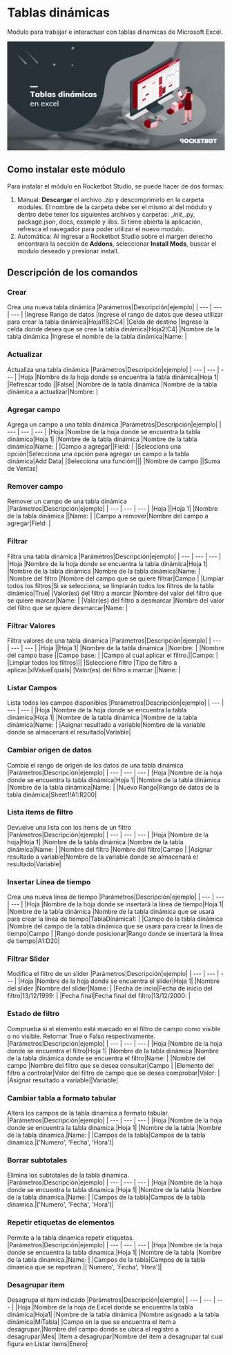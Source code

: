 



# Tablas dinámicas
  
Modulo para trabajar e interactuar con tablas dinamicas de Microsoft Excel.  

![banner](imgs/Banner_PivotTableExcel.png)
## Como instalar este módulo
  
Para instalar el módulo en Rocketbot Studio, se puede hacer de dos formas:
1. Manual: __Descargar__ el archivo .zip y descomprimirlo en la carpeta modules. El nombre de la carpeta debe ser el mismo al del módulo y dentro debe tener los siguientes archivos y carpetas: \__init__.py, package.json, docs, example y libs. Si tiene abierta la aplicación, refresca el navegador para poder utilizar el nuevo modulo.
2. Automática: Al ingresar a Rocketbot Studio sobre el margen derecho encontrara la sección de **Addons**, seleccionar **Install Mods**, buscar el modulo deseado y presionar install.  


## Descripción de los comandos

### Crear
  
Crea una nueva tabla dinámica
|Parámetros|Descripción|ejemplo|
| --- | --- | --- |
|Ingrese Rango de datos |Ingrese el rango de datos que desea utilizar para crear la tabla dinámica|Hoja1!B2:C4|
|Celda de destino |Ingrese la celda donde desea que se cree la tabla dinámica|Hoja2!C4|
|Nombre de la tabla dinámica |Ingrese el nombre de la tabla dinámica|Name: |

### Actualizar
  
Actualiza una tabla dinámica
|Parámetros|Descripción|ejemplo|
| --- | --- | --- |
|Hoja |Nombre de la hoja donde se encuentra la tabla dinámica|Hoja 1|
|Refrescar todo ||False|
|Nombre de la tabla dinámica |Nombre de la tabla dinámica a actualizar|Nombre: |

### Agregar campo
  
Agrega un campo a una tabla dinámica
|Parámetros|Descripción|ejemplo|
| --- | --- | --- |
|Hoja |Nombre de la hoja donde se encuentra la tabla dinámica|Hoja 1|
|Nombre de la tabla dinámica |Nombre de la tabla dinámica|Name: |
|Campo a agregar||Field: |
|Selecciona una opción|Selecciona una opción para agregar un campo a la tabla dinámica|Add Data|
|Selecciona una funcióm|||
|Nombre de campo ||Suma de Ventas|

### Remover campo
  
Remover un campo de una tabla dinámica
|Parámetros|Descripción|ejemplo|
| --- | --- | --- |
|Hoja ||Hoja 1|
|Nombre de la tabla dinámica ||Name: |
|Campo a remover|Nombre del campo a agregar|Field: |

### Filtrar
  
Filtra una tabla dinámica
|Parámetros|Descripción|ejemplo|
| --- | --- | --- |
|Hoja |Nombre de la hoja donde se encuentra la tabla dinámica|Hoja 1|
|Nombre de la tabla dinámica |Nombre de la tabla dinámica|Name: |
|Nombre del filtro |Nombre del campo que se quiere filtrar|Campo |
|Limpiar todos los filtros|Si se selecciona, se limpiarán todos los filtros de la tabla dinámica|True|
|Valor(es) del filtro a marcar |Nombre del valor del filtro que se quiere marcar|Name: |
|Valor(es) del filtro a desmarcar |Nombre del valor del filtro que se quiere desmarcar|Name: |

### Filtrar Valores
  
Filtra valores de una tabla dinámica
|Parámetros|Descripción|ejemplo|
| --- | --- | --- |
|Hoja ||Hoja 1|
|Nombre de la tabla dinámica ||Nombre: |
|Nombre del campo base ||Campo base: |
|Campo al cual aplicar el filtro.||Campo: |
|Limpiar todos los filtros|||
|Seleccione filtro |Tipo de filtro a aplicar.|xlValueEquals|
|Valor(es) del filtro a marcar ||Name: |

### Listar Campos
  
Lista todos los campos disponibles
|Parámetros|Descripción|ejemplo|
| --- | --- | --- |
|Hoja |Nombre de la hoja donde se encuentra la tabla dinámica|Hoja 1|
|Nombre de la tabla dinámica |Nombre de la tabla dinámica|Name: |
|Asignar resultado a variable|Nombre de la variable donde se almacenará el resultado|Variable|

### Cambiar origen de datos
  
Cambia el rango de origen de los datos de una tabla dinámica
|Parámetros|Descripción|ejemplo|
| --- | --- | --- |
|Hoja |Nombre de la hoja donde se encuentra la tabla dinámica|Hoja 1|
|Nombre de la tabla dinámica |Nombre de la tabla dinámica|Name: |
|Nuevo Rango|Rango de datos de la tabla dinámica|Sheet1!A1:R200|

### Lista items de filtro
  
Devuelve una lista con los items de un filtro
|Parámetros|Descripción|ejemplo|
| --- | --- | --- |
|Hoja |Nombre de la hoja|Hoja 1|
|Nombre de la tabla dinámica |Nombre de la tabla dinámica|Name: |
|Nombre del filtro |Nombre del filtro|Campo |
|Asignar resultado a variable|Nombre de la variable donde se almacenará el resultado|Variable|

### Insertar Línea de tiempo
  
Crea una nueva línea de tiempo
|Parámetros|Descripción|ejemplo|
| --- | --- | --- |
|Hoja |Nombre de la hoja donde se insertará la línea de tiempo|Hoja 1|
|Nombre de la tabla dinámica |Nombre de la tabla dinámica que se usará para crear la línea de tiempo|TablaDinámica1: |
|Campo de la tabla dinámica |Nombre del campo de la tabla dinámica que se usará para crear la línea de tiempo|Campo |
|Rango donde posicionar|Rango donde se insertará la línea de tiempo|A1:D20|

### Filtrar Slider
  
Modifica el filtro de un slider
|Parámetros|Descripción|ejemplo|
| --- | --- | --- |
|Hoja |Nombre de la hoja donde se encuentra el slider|Hoja 1|
|Nombre del slider |Nombre del slider|Name: |
|Fecha de incio|Fecha de inicio del filtro|13/12/1999: |
|Fecha final|Fecha final del filtro|13/12/2000: |

### Estado de filtro
  
Comprueba si el elemento está marcado en el filtro de campo como visible o no visible. Retornar True o Falso respectivamente.
|Parámetros|Descripción|ejemplo|
| --- | --- | --- |
|Hoja |Nombre de la hoja donde se encuentra el filtro|Hoja 1|
|Nombre de la tabla dinámica |Nombre de la tabla dinámica donde se encuentra el filtro|Name: |
|Nombre del campo |Nombre del filtro que se desea consultar|Campo |
|Elemento del filtro a controlar|Valor del filtro de campo que se desea comprobar|Valor: |
|Asignar resultado a variable||Variable|

### Cambiar tabla a formato tabular
  
Altera los campos de la tabla dinamica a formato tabular.
|Parámetros|Descripción|ejemplo|
| --- | --- | --- |
|Hoja |Nombre de la hoja donde se encuentra la tabla dinamica.|Hoja 1|
|Nombre de la tabla |Nombre de la tabla dinamica.|Name: |
|Campos de la tabla|Campos de la tabla dinamica.|['Numero', 'Fecha', 'Hora']|

### Borrar subtotales
  
Elimina los subtotales de la tabla dinamica.
|Parámetros|Descripción|ejemplo|
| --- | --- | --- |
|Hoja |Nombre de la hoja donde se encuentra la tabla dinamica.|Hoja 1|
|Nombre de la tabla |Nombre de la tabla dinamica.|Name: |
|Campos de la tabla|Campos de la tabla dinamica.|['Numero', 'Fecha', 'Hora']|

### Repetir etiquetas de elementos
  
Permite a la tabla dinamica repetir etiquetas.
|Parámetros|Descripción|ejemplo|
| --- | --- | --- |
|Hoja |Nombre de la hoja donde se encuentra la tabla dinamica.|Hoja 1|
|Nombre de la tabla |Nombre de la tabla dinamica.|Name: |
|Campos de la tabla|Campos de la tabla dinamica que se repetiran.|['Numero', 'Fecha', 'Hora']|

### Desagrupar item
  
Desagrupa el item indicado
|Parámetros|Descripción|ejemplo|
| --- | --- | --- |
|Hoja |Nombre de la hoja de Excel donde se encuentra la tabla dinámica|Hoja1|
|Nombre de la tabla dinámica |Nombre asignado a la tabla dinámica|MiTabla|
|Campo en la que se encuentra el item a desagrupar.|Nombre del campo donde se ubica el registro a desagrupar|Mes|
|Item a desagrupar|Nombre del item a desagrupar tal cual figura en Listar items|Enero|

